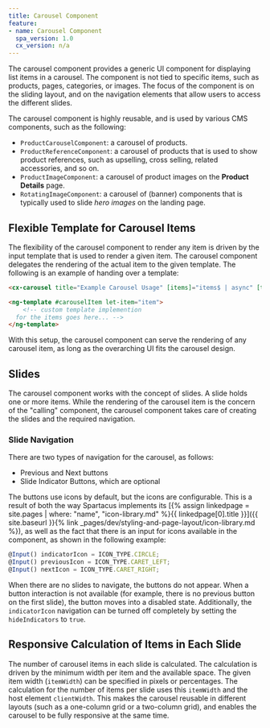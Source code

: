 ```yaml
---
title: Carousel Component
feature:
- name: Carousel Component
  spa_version: 1.0
  cx_version: n/a
---
```


The carousel component provides a generic UI component for displaying list items in a carousel. The component is not tied to specific items, such as products, pages, categories, or images. The focus of the component is on the sliding layout, and on the navigation elements that allow users to access the different slides.

The carousel component is highly reusable, and is used by various CMS components, such as the following:

- `ProductCarouselComponent`: a carousel of products.
- `ProductReferenceComponent`: a carousel of products that is used to show product references, such as upselling, cross selling, related accessories, and so on.
- `ProductImageComponent`: a carousel of product images on the **Product Details** page.
- `RotatingImageComponent`: a carousel of (banner) components that is typically used to slide _hero images_ on the landing page.

## Flexible Template for Carousel Items

The flexibility of the carousel component to render any item is driven by the input template that is used to render a given item. The carousel component delegates the rendering of the actual item to the given template. The following is an example of handing over a template:

```html
<cx-carousel title="Example Carousel Usage" [items]="items$ | async" [template]="carouselItem"> </cx-carousel>

<ng-template #carouselItem let-item="item">
    <!-- custom template implemention 
  for the items goes here... -->
</ng-template>
```

With this setup, the carousel component can serve the rendering of any carousel item, as long as the overarching UI fits the carousel design.

## Slides

The carousel component works with the concept of slides. A slide holds one or more items. While the rendering of the carousel item is the concern of the "calling" component, the carousel component takes care of creating the slides and the required navigation.

### Slide Navigation

There are two types of navigation for the carousel, as follows:

- Previous and Next buttons
- Slide Indicator Buttons, which are optional

The buttons use icons by default, but the icons are configurable. This is a result of both the way Spartacus implements its [{% assign linkedpage = site.pages | where: "name", "icon-library.md" %}{{ linkedpage[0].title }}]({{ site.baseurl }}{% link _pages/dev/styling-and-page-layout/icon-library.md %}), as well as the fact that there is an input for icons available in the component, as shown in the following example:

```typescript
@Input() indicatorIcon = ICON_TYPE.CIRCLE;
@Input() previousIcon = ICON_TYPE.CARET_LEFT;
@Input() nextIcon = ICON_TYPE.CARET_RIGHT;
```

When there are no slides to navigate, the buttons do not appear. When a button interaction is not available (for example, there is no previous button on the first slide), the button moves into a disabled state. Additionally, the `indicatorIcon` navigation can be turned off completely by setting the `hideIndicators` to `true`.

## Responsive Calculation of Items in Each Slide

The number of carousel items in each slide is calculated. The calculation is driven by the minimum width per item and the available space.
The given item width (`itemWidth`) can be specified in pixels or percentages. The calculation for the number of items per slide uses this `itemWidth` and the host element `clientWidth`. This makes the carousel reusable in different layouts (such as a one-column grid or a two-column grid), and enables the carousel to be fully responsive at the same time.
